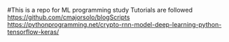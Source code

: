 #This is a repo for ML programming study
Tutorials are followed 
https://github.com/cmajorsolo/blogScripts
https://pythonprogramming.net/crypto-rnn-model-deep-learning-python-tensorflow-keras/
